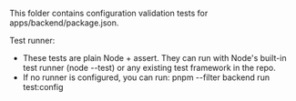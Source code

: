 This folder contains configuration validation tests for apps/backend/package.json.

Test runner:
- These tests are plain Node + assert. They can run with Node's built-in test runner (node --test) or any existing test framework in the repo.
- If no runner is configured, you can run:
    pnpm --filter backend run test:config